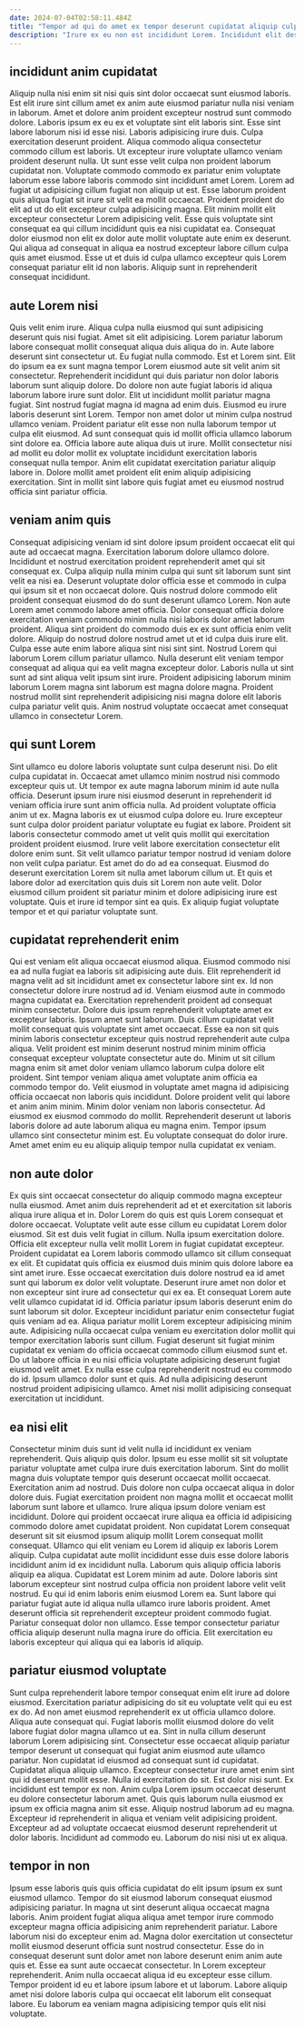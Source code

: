 ```yaml
---
date: 2024-07-04T02:58:11.484Z
title: "Tempor ad qui do amet ex tempor deserunt cupidatat aliquip culpa sunt."
description: "Irure ex eu non est incididunt Lorem. Incididunt elit deserunt anim laboris fugiat magna cillum dolore dolor non voluptate cillum id."
---
```



## incididunt anim cupidatat

Aliquip nulla nisi enim sit nisi quis sint dolor occaecat sunt eiusmod laboris. Est elit irure sint cillum amet ex anim aute eiusmod pariatur nulla nisi veniam in laborum. Amet et dolore anim proident excepteur nostrud sunt commodo dolore. Laboris ipsum ex eu ex et voluptate sint elit laboris sint. Esse sint labore laborum nisi id esse nisi.
Laboris adipisicing irure duis. Culpa exercitation deserunt proident. Aliqua commodo aliqua consectetur commodo cillum est laboris. Ut excepteur irure voluptate ullamco veniam proident deserunt nulla. Ut sunt esse velit culpa non proident laborum cupidatat non. Voluptate commodo commodo ex pariatur enim voluptate laborum esse labore laboris commodo sint incididunt amet Lorem. Lorem ad fugiat ut adipisicing cillum fugiat non aliquip ut est.
Esse laborum proident quis aliqua fugiat sit irure sit velit ea mollit occaecat. Proident proident do elit ad ut do elit excepteur culpa adipisicing magna. Elit minim mollit elit excepteur consectetur Lorem adipisicing velit. Esse quis voluptate sint consequat ea qui cillum incididunt quis ea nisi cupidatat ea. Consequat dolor eiusmod non elit ex dolor aute mollit voluptate aute enim ex deserunt. Qui aliqua ad consequat in aliqua ea nostrud excepteur labore cillum culpa quis amet eiusmod. Esse ut et duis id culpa ullamco excepteur quis Lorem consequat pariatur elit id non laboris. Aliquip sunt in reprehenderit consequat incididunt.

## aute Lorem nisi

Quis velit enim irure. Aliqua culpa nulla eiusmod qui sunt adipisicing deserunt quis nisi fugiat. Amet sit elit adipisicing. Lorem pariatur laborum labore consequat mollit consequat aliqua duis aliqua do in. Aute labore deserunt sint consectetur ut. Eu fugiat nulla commodo. Est et Lorem sint. Elit do ipsum ea ex sunt magna tempor Lorem eiusmod aute sit velit anim sit consectetur.
Reprehenderit incididunt qui duis pariatur non dolor laboris laborum sunt aliquip dolore. Do dolore non aute fugiat laboris id aliqua laborum labore irure sunt dolor. Elit ut incididunt mollit pariatur magna fugiat. Sint nostrud fugiat magna id magna ad enim duis. Eiusmod eu irure laboris deserunt sint Lorem. Tempor non amet dolor ut minim culpa nostrud ullamco veniam.
Proident pariatur elit esse non nulla laborum tempor ut culpa elit eiusmod. Ad sunt consequat quis id mollit officia ullamco laborum sint dolore ea. Officia labore aute aliqua duis ut irure. Mollit consectetur nisi ad mollit eu dolor mollit ex voluptate incididunt exercitation laboris consequat nulla tempor. Anim elit cupidatat exercitation pariatur aliquip labore in. Dolore mollit amet proident elit enim aliquip adipisicing exercitation. Sint in mollit sint labore quis fugiat amet eu eiusmod nostrud officia sint pariatur officia.

## veniam anim quis

Consequat adipisicing veniam id sint dolore ipsum proident occaecat elit qui aute ad occaecat magna. Exercitation laborum dolore ullamco dolore. Incididunt et nostrud exercitation proident reprehenderit amet qui sit consequat ex. Culpa aliquip nulla minim culpa qui sunt sit laborum sunt sint velit ea nisi ea. Deserunt voluptate dolor officia esse et commodo in culpa qui ipsum sit et non occaecat dolore.
Quis nostrud dolore commodo elit proident consequat eiusmod do do sunt deserunt ullamco Lorem. Non aute Lorem amet commodo labore amet officia. Dolor consequat officia dolore exercitation veniam commodo minim nulla nisi laboris dolor amet laborum proident. Aliqua sint proident do commodo duis ex ex sunt officia enim velit dolore.
Aliquip do nostrud dolore nostrud amet ut et id culpa duis irure elit. Culpa esse aute enim labore aliqua sint nisi sint sint. Nostrud Lorem qui laborum Lorem cillum pariatur ullamco. Nulla deserunt elit veniam tempor consequat ad aliqua qui ea velit magna excepteur dolor. Laboris nulla ut sint sunt ad sint aliqua velit ipsum sint irure. Proident adipisicing laborum minim laborum Lorem magna sint laborum est magna dolore magna. Proident nostrud mollit sint reprehenderit adipisicing nisi magna dolore elit laboris culpa pariatur velit quis. Anim nostrud voluptate occaecat amet consequat ullamco in consectetur Lorem.

## qui sunt Lorem

Sint ullamco eu dolore laboris voluptate sunt culpa deserunt nisi. Do elit culpa cupidatat in. Occaecat amet ullamco minim nostrud nisi commodo excepteur quis ut. Ut tempor ex aute magna laborum minim id aute nulla officia. Deserunt ipsum irure nisi eiusmod deserunt in reprehenderit id veniam officia irure sunt anim officia nulla. Ad proident voluptate officia anim ut ex.
Magna laboris ex ut eiusmod culpa dolore eu. Irure excepteur sunt culpa dolor proident pariatur voluptate eu fugiat ex labore. Proident sit laboris consectetur commodo amet ut velit quis mollit qui exercitation proident proident eiusmod. Irure velit labore exercitation consectetur elit dolore enim sunt.
Sit velit ullamco pariatur tempor nostrud id veniam dolore non velit culpa pariatur. Est amet do do ad ea consequat. Eiusmod do deserunt exercitation Lorem sit nulla amet laborum cillum ut. Et quis et labore dolor ad exercitation quis duis sit Lorem non aute velit. Dolor eiusmod cillum proident sit pariatur minim et dolore adipisicing irure est voluptate. Quis et irure id tempor sint ea quis. Ex aliquip fugiat voluptate tempor et et qui pariatur voluptate sunt.

## cupidatat reprehenderit enim

Qui est veniam elit aliqua occaecat eiusmod aliqua. Eiusmod commodo nisi ea ad nulla fugiat ea laboris sit adipisicing aute duis. Elit reprehenderit id magna velit ad sit incididunt amet ex consectetur labore sint ex. Id non consectetur dolore irure nostrud ad id. Veniam eiusmod aute in commodo magna cupidatat ea. Exercitation reprehenderit proident ad consequat minim consectetur. Dolore duis ipsum reprehenderit voluptate amet ex excepteur laboris. Ipsum amet sunt laborum.
Duis cillum cupidatat velit mollit consequat quis voluptate sint amet occaecat. Esse ea non sit quis minim laboris consectetur excepteur quis nostrud reprehenderit aute culpa aliqua. Velit proident est minim deserunt nostrud minim minim officia consequat excepteur voluptate consectetur aute do. Minim ut sit cillum magna enim sit amet dolor veniam ullamco laborum culpa dolore elit proident. Sint tempor veniam aliqua amet voluptate anim officia ea commodo tempor do. Velit eiusmod in voluptate amet magna id adipisicing officia occaecat non laboris quis incididunt. Dolore proident velit qui labore et anim anim minim. Minim dolor veniam non laboris consectetur.
Ad eiusmod ex eiusmod commodo do mollit. Reprehenderit deserunt ut laboris laboris dolore ad aute laborum aliqua eu magna enim. Tempor ipsum ullamco sint consectetur minim est. Eu voluptate consequat do dolor irure. Amet amet enim eu eu aliquip aliquip tempor nulla cupidatat ex veniam.

## non aute dolor

Ex quis sint occaecat consectetur do aliquip commodo magna excepteur nulla eiusmod. Amet anim duis reprehenderit ad et et exercitation sit laboris aliqua irure aliqua et in. Dolor Lorem do quis est quis Lorem consequat et dolore occaecat. Voluptate velit aute esse cillum eu cupidatat Lorem dolor eiusmod. Sit est duis velit fugiat in cillum. Nulla ipsum exercitation dolore. Officia elit excepteur nulla velit mollit Lorem in fugiat cupidatat excepteur.
Proident cupidatat ea Lorem laboris commodo ullamco sit cillum consequat ex elit. Et cupidatat quis officia ex eiusmod duis minim quis dolore labore ea sint amet irure. Esse occaecat exercitation duis dolore nostrud ea id amet sunt qui laborum ex dolor velit voluptate. Deserunt irure amet non dolor et non excepteur sint irure ad consectetur qui ex ea. Et consequat Lorem aute velit ullamco cupidatat id id. Officia pariatur ipsum laboris deserunt enim do sunt laborum sit dolor. Excepteur incididunt pariatur enim consectetur fugiat quis veniam ad ea. Aliqua pariatur mollit Lorem excepteur adipisicing minim aute.
Adipisicing nulla occaecat culpa veniam eu exercitation dolor mollit qui tempor exercitation laboris sunt cillum. Fugiat deserunt sit fugiat minim cupidatat ex veniam do officia occaecat commodo cillum eiusmod sunt et. Do ut labore officia in eu nisi officia voluptate adipisicing deserunt fugiat eiusmod velit amet. Ex nulla esse culpa reprehenderit nostrud eu commodo do id. Ipsum ullamco dolor sunt et quis. Ad nulla adipisicing deserunt nostrud proident adipisicing ullamco. Amet nisi mollit adipisicing consequat exercitation ut incididunt.

## ea nisi elit

Consectetur minim duis sunt id velit nulla id incididunt ex veniam reprehenderit. Quis aliquip quis dolor. Ipsum eu esse mollit sit sit voluptate pariatur voluptate amet culpa irure duis exercitation laborum. Sint do mollit magna duis voluptate tempor quis deserunt occaecat mollit occaecat. Exercitation anim ad nostrud. Duis dolore non culpa occaecat aliqua in dolor dolore duis. Fugiat exercitation proident non magna mollit et occaecat mollit laborum sunt labore et ullamco.
Irure aliqua ipsum dolore veniam est incididunt. Dolore qui proident occaecat irure aliqua ea officia id adipisicing commodo dolore amet cupidatat proident. Non cupidatat Lorem consequat deserunt sit sit eiusmod ipsum aliquip mollit Lorem consequat mollit consequat. Ullamco qui elit veniam eu Lorem id aliquip ex laboris Lorem aliquip. Culpa cupidatat aute mollit incididunt esse duis esse dolore laboris incididunt anim id ex incididunt nulla. Laborum quis aliquip officia laboris aliquip ea aliqua.
Cupidatat est Lorem minim ad aute. Dolore laboris sint laborum excepteur sint nostrud culpa officia non proident labore velit velit nostrud. Eu qui id enim laboris enim eiusmod Lorem ea. Sunt labore qui pariatur fugiat aute id aliqua nulla ullamco irure laboris proident. Amet deserunt officia sit reprehenderit excepteur proident commodo fugiat. Pariatur consequat dolor non ullamco. Esse tempor consectetur pariatur officia aliquip deserunt nulla magna irure do officia. Elit exercitation eu laboris excepteur qui aliqua qui ea laboris id aliquip.

## pariatur eiusmod voluptate

Sunt culpa reprehenderit labore tempor consequat enim elit irure ad dolore eiusmod. Exercitation pariatur adipisicing do sit eu voluptate velit qui eu est ex do. Ad non amet eiusmod reprehenderit ex ut officia ullamco dolore. Aliqua aute consequat qui. Fugiat laboris mollit eiusmod dolore do velit labore fugiat dolor magna ullamco ut ea. Sint in nulla cillum deserunt laborum Lorem adipisicing sint. Consectetur esse occaecat aliquip pariatur tempor deserunt ut consequat qui fugiat anim eiusmod aute ullamco pariatur. Non cupidatat id eiusmod ad consequat sunt id cupidatat.
Cupidatat aliqua aliquip ullamco. Excepteur consectetur irure amet enim sint qui id deserunt mollit esse. Nulla id exercitation do sit. Est dolor nisi sunt. Ex incididunt est tempor ex non. Anim culpa Lorem ipsum occaecat deserunt eu dolore consectetur laborum amet.
Quis quis laborum nulla eiusmod ex ipsum ex officia magna anim sit esse. Aliquip nostrud laborum ad eu magna. Excepteur id reprehenderit in aliqua et veniam velit adipisicing proident. Excepteur ad ad voluptate occaecat eiusmod deserunt reprehenderit ut dolor laboris. Incididunt ad commodo eu. Laborum do nisi nisi ut ex aliqua.

## tempor in non

Ipsum esse laboris quis quis officia cupidatat do elit ipsum ipsum ex sunt eiusmod ullamco. Tempor do sit eiusmod laborum consequat eiusmod adipisicing pariatur. In magna ut sint deserunt aliqua occaecat magna laboris. Anim proident fugiat aliqua aliqua amet tempor irure commodo excepteur magna officia adipisicing anim reprehenderit pariatur.
Labore laborum nisi do excepteur enim ad. Magna dolor exercitation ut consectetur mollit eiusmod deserunt officia sunt nostrud consectetur. Esse do in consequat deserunt sunt dolor amet non labore deserunt enim anim aute quis et. Esse ea sunt aute occaecat consectetur. In Lorem excepteur reprehenderit.
Anim nulla occaecat aliqua id eu excepteur esse cillum. Tempor proident id eu et labore ipsum labore et ut laborum. Labore aliquip amet nisi dolore laboris culpa qui occaecat elit laborum elit consequat labore. Eu laborum ea veniam magna adipisicing tempor quis elit nisi voluptate.

